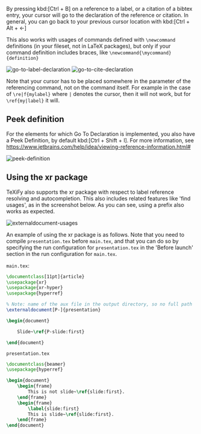 By pressing kbd:[Ctrl + B] on a reference to a label, or a citation of a bibtex entry, your cursor will go to the declaration of the reference or citation.
In general, you can go back to your previous cursor location with kbd:[Ctrl + Alt + &lt;-]

This also works with usages of commands defined with `\newcommand` definitions (in your fileset, not in LaTeX packages), but only if your command definition includes braces, like `\newcommand{\mycommand}{definition}`

![go-to-label-declaration](https://raw.githubusercontent.com/wiki/Hannah-Sten/TeXiFy-IDEA/Navigation/figures/go-to-label-declaration.gif)
![go-to-cite-declaration](https://raw.githubusercontent.com/wiki/Hannah-Sten/TeXiFy-IDEA/Navigation/figures/go-to-cite-declaration.gif)

Note that your cursor has to be placed somewhere in the parameter of the referencing command, not on the command itself.
For example in the case of `\re|f{mylabel}` where `|` denotes the cursor, then it will not work, but for `\ref{my|label}` it will.

## Peek definition

For the elements for which Go To Declaration is implemented, you also have a Peek Definition, by default kbd:[Ctrl + Shift + I].
For more information, see https://www.jetbrains.com/help/idea/viewing-reference-information.html#

![peek-definition](https://raw.githubusercontent.com/wiki/Hannah-Sten/TeXiFy-IDEA/Navigation/figures/peek-definition.png)

## Using the xr package

TeXiFy also supports the xr package with respect to label reference resolving and autocompletion.
This also includes related features like 'find usages', as in the screenshot below.
As you can see, using a prefix also works as expected.

![externaldocument-usages](https://raw.githubusercontent.com/wiki/Hannah-Sten/TeXiFy-IDEA/Navigation/figures/externaldocument-usages.png)

An example of using the xr package is as follows.
Note that you need to compile `presentation.tex` before `main.tex`, and that you can do so by specifying the run configuration for `presentation.tex` in the 'Before launch' section in the run configuration for `main.tex`.

`main.tex`:
```latex
\documentclass[11pt]{article}
\usepackage{xr}
\usepackage{xr-hyper}
\usepackage{hyperref}

% Note: name of the aux file in the output directory, so no full path
\externaldocument[P-]{presentation}

\begin{document}

    Slide~\ref{P-slide:first}

\end{document}
```

`presentation.tex`
```latex
\documentclass{beamer}
\usepackage{hyperref}

\begin{document}
    \begin{frame}
        This is not slide~\ref{slide:first}.
    \end{frame}
    \begin{frame}
        \label{slide:first}
        This is slide~\ref{slide:first}.
    \end{frame}
\end{document}

```

